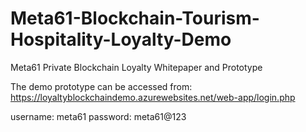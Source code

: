 # Meta61-Blockchain-Tourism-Hospitality-Loyalty-Demo
Meta61 Private Blockchain Loyalty Whitepaper and Prototype

The demo prototype can be accessed from:
https://loyaltyblockchaindemo.azurewebsites.net/web-app/login.php

username: meta61
password: meta61@123
